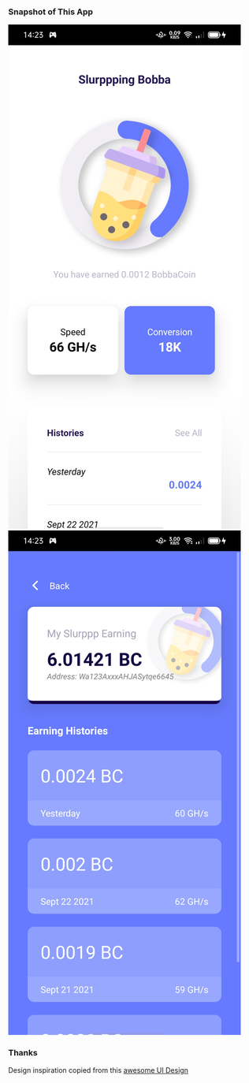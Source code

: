 ### Snapshot of This App

<img src="./snapshots/ss.jpg">
<img src="./snapshots/ss2.jpg">

### Thanks

Design inspiration copied from this [awesome UI Design](https://dribbble.com/shots/14896001-Alarm-App-Concept)
